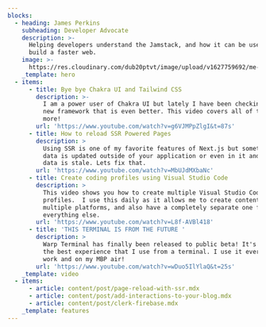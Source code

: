 ```yaml
---
blocks:
  - heading: James Perkins
    subheading: Developer Advocate
    description: >-
      Helping developers understand the Jamstack, and how it can be used to
      build a faster web.
    image: >-
      https://res.cloudinary.com/dub20ptvt/image/upload/v1627759692/me-and-tina_hgq79d.webp
    _template: hero
  - items:
      - title: Bye bye Chakra UI and Tailwind CSS
        description: >-
          I am a power user of Chakra UI but lately I have been checking out a
          new framework that is even better. This video covers all of this and
          more!
        url: 'https://www.youtube.com/watch?v=g6VJMPpZlgI&t=87s'
      - title: How to reload SSR Powered Pages
        description: >
          Using SSR is one of my favorite features of Next.js but sometimes your
          data is updated outside of your application or even in it and the SSR
          data is stale. Lets fix that.
        url: 'https://www.youtube.com/watch?v=MbUJdMXbaNc'
      - title: Create coding profiles using Visual Studio Code
        description: >
          This video shows you how to create multiple Visual Studio Code
          profiles.  I use this daily as it allows me to create content on
          multiple platforms, and also have a completely separate one for
          everything else.
        url: 'https://www.youtube.com/watch?v=L8f-AVBl418'
      - title: 'THIS TERMINAL IS FROM THE FUTURE '
        description: >
          Warp Terminal has finally been released to public beta! It's probably
          the best experience that I use from a terminal. I use it everyday at
          work and on my MBP air!
        url: 'https://www.youtube.com/watch?v=wDuo5IlYlaQ&t=25s'
    _template: video
  - items:
      - article: content/post/page-reload-with-ssr.mdx
      - article: content/post/add-interactions-to-your-blog.mdx
      - article: content/post/clerk-firebase.mdx
    _template: features
---
```


